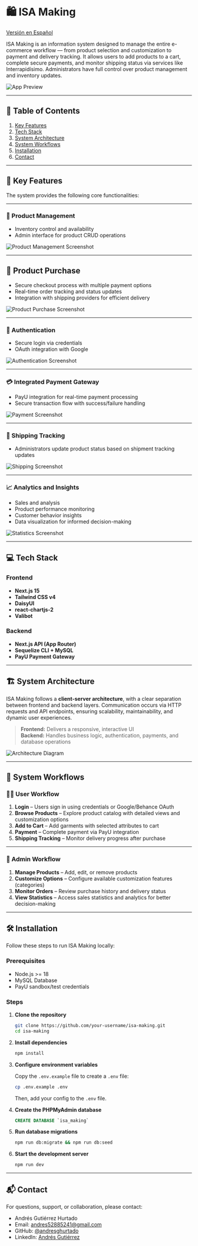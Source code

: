 # 🛍️ ISA Making

[Versión en Español](README.es.md)

ISA Making is an information system designed to manage the entire e-commerce workflow — from product selection and customization to payment and delivery tracking. It allows users to add products to a cart, complete secure payments, and monitor shipping status via services like Interrapidísimo. Administrators have full control over product management and inventory updates.

![App Preview](./docs/screenshots/preview.png)

---

## 📑 Table of Contents

1. [Key Features](#-key-features)
2. [Tech Stack](#-tech-stack)
3. [System Architecture](#system-architecture)
4. [System Workflows](#-system-workflows)
5. [Installation](#installation)
6. [Contact](#contact)

---

## 🚀 Key Features

The system provides the following core functionalities:

---

### 🧥 Product Management

-   Inventory control and availability
-   Admin interface for product CRUD operations

![Product Management Screenshot](./docs/screenshots/product-management.png)

---

## 🛒 Product Purchase

-   Secure checkout process with multiple payment options
-   Real-time order tracking and status updates
-   Integration with shipping providers for efficient delivery

![Product Purchase Screenshot](./docs/screenshots/product-purchase.png)

---

### 🔐 Authentication

-   Secure login via credentials
-   OAuth integration with Google

![Authentication Screenshot](./docs/screenshots/authentication.png)

---

### 💳 Integrated Payment Gateway

-   PayU integration for real-time payment processing
-   Secure transaction flow with success/failure handling

![Payment Screenshot](./docs/screenshots/payment.png)

---

### 🚚 Shipping Tracking

-   Administrators update product status based on shipment tracking updates

![Shipping Screenshot](./docs/screenshots/shipping.png)

---

### 📈 Analytics and Insights

-   Sales and analysis
-   Product performance monitoring
-   Customer behavior insights
-   Data visualization for informed decision-making

![Statistics Screenshot](./docs/screenshots/stats.png)

---

## 💻 Tech Stack

### **Frontend**

-   **Next.js 15**
-   **Tailwind CSS v4**
-   **DaisyUI**
-   **react-chartjs-2**
-   **Valibot**

### **Backend**

-   **Next.js API (App Router)**
-   **Sequelize CLI + MySQL**
-   **PayU Payment Gateway**

---

## 🏗️ System Architecture

ISA Making follows a **client-server architecture**, with a clear separation between frontend and backend layers. Communication occurs via HTTP requests and API endpoints, ensuring scalability, maintainability, and dynamic user experiences.

> **Frontend:** Delivers a responsive, interactive UI  
> **Backend:** Handles business logic, authentication, payments, and database operations

![Architecture Diagram](./docs/architecture.png)

---

## 🔄 System Workflows

### **🚶‍♂️ User Workflow**

1. **Login** – Users sign in using credentials or Google/Behance OAuth
2. **Browse Products** – Explore product catalog with detailed views and customization options
3. **Add to Cart** – Add garments with selected attributes to cart
4. **Payment** – Complete payment via PayU integration
5. **Shipping Tracking** – Monitor delivery progress after purchase

---

### **🚧 Admin Workflow**

1. **Manage Products** – Add, edit, or remove products
2. **Customize Options** – Configure available customization features (categories)
3. **Monitor Orders** – Review purchase history and delivery status
4. **View Statistics** – Access sales statistics and analytics for better decision-making

---

## 🛠️ Installation

Follow these steps to run ISA Making locally:

### **Prerequisites**

-   Node.js >= 18
-   MySQL Database
-   PayU sandbox/test credentials

### **Steps**

1. **Clone the repository**

    ```bash
    git clone https://github.com/your-username/isa-making.git
    cd isa-making
    ```

2. **Install dependencies**

    ```bash
    npm install
    ```

3. **Configure environment variables**

    Copy the `.env.example` file to create a `.env` file:

    ```bash
    cp .env.example .env
    ```

    Then, add your config to the `.env` file.

4. **Create the PHPMyAdmin database**
    ```SQL
    CREATE DATABASE `isa_making`
    ```
5. **Run database migrations**

    ```bash
    npm run db:migrate && npm run db:seed
    ```

6. **Start the development server**

    ```bash
    npm run dev
    ```

---

## 📬 Contact

For questions, support, or collaboration, please contact:

-   Andrés Gutiérrez Hurtado
-   Email: [andres52885241@gmail.com](mailto:andres52885241@gmail.com)
-   GitHub: [@andresghurtado](https://github.com/AndresGutierrezHurtado)
-   LinkedIn: [Andrés Gutiérrez](https://www.linkedin.com/in/andr%C3%A9s-guti%C3%A9rrez-hurtado-25946728b/)
